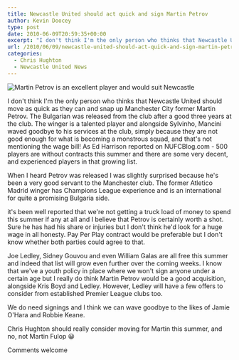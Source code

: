 ```yaml
---
title: Newcastle United should act quick and sign Martin Petrov
author: Kevin Doocey
type: post
date: 2010-06-09T20:59:35+00:00
excerpt: "I don't think I'm the only person who thinks that Newcastle United should move as quick as they can and snap up Manchester City former Martin Petrov.."
url: /2010/06/09/newcastle-united-should-act-quick-and-sign-martin-petrov/
categories:
  - Chris Hughton
  - Newcastle United News
---
```


![Martin Petrov is an excellent player and would suit Newcastle](https://static.guim.co.uk/sys-images/Sport/Pix/pictures/2009/10/7/1254920356498/Martin-Petrov-001.jpg)

I don't think I'm the only person who thinks that Newcastle United should move as quick as they can and snap up Manchester City former Martin Petrov. The Bulgarian was released from the club after a good three years at the club. The winger is a talented player and alongside Sylvinho, Mancini waved goodbye to his services at the club, simply because they are not good enough for what is becoming a monstrous squad, and that's not mentioning the wage bill! As Ed Harrison reported on NUFCBlog.com - 500 players are without contracts this summer and there are some very decent, and experienced players in that growing list.

When I heard Petrov was released I was slightly surprised because he's been a very good servant to the Manchester club. The former Atletico Madrid winger has Champions League experience and is an international  for quite a promising Bulgaria side.

it's been well reported that we're not getting a truck load of money to spend this summer if any at all and I believe that Petrov is certainly worth a shot. Sure he has had his share or injuries but I don't think he'd look for a huge wage in all honesty. Pay Per Play contract would be preferable but I don't know whether both parties could agree to that.

Joe Ledley, Sidney Gouvou and even William Galas are all free this summer and indeed that list will grow even further over the coming weeks. I know that we've a youth policy in place where we won't sign anyone under a certain age but I really do think Martin Petrov would be a good acquisition, alongside Kris Boyd and Ledley. However, Ledley will have a few offers to consider from established Premier League clubs too.

We do need signings and I think we can wave goodbye to the likes of Jamie O'Hara and Robbie Keane.

Chris Hughton should really consider moving for Martin this summer, and no, not Martin Fulop 😀

Comments welcome

